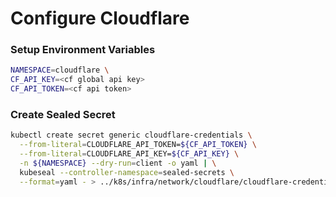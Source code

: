 # Configure Cloudflare

### Setup Environment Variables

```bash
NAMESPACE=cloudflare \
CF_API_KEY=<cf global api key>
CF_API_TOKEN=<cf api token>
```
### Create Sealed Secret

```bash
kubectl create secret generic cloudflare-credentials \
  --from-literal=CLOUDFLARE_API_TOKEN=${CF_API_TOKEN} \
  --from-literal=CLOUDFLARE_API_KEY=${CF_API_KEY} \
  -n ${NAMESPACE} --dry-run=client -o yaml | \
  kubeseal --controller-namespace=sealed-secrets \
  --format=yaml - > ../k8s/infra/network/cloudflare/cloudflare-credentials.yaml
```

